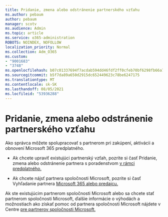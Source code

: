 ```yaml
---
title: Pridanie, zmena alebo odstránenie partnerského vzťahu
ms.author: pebaum
author: pebaum
manager: scotv
ms.audience: Admin
ms.topic: article
ms.service: o365-administration
ROBOTS: NOINDEX, NOFOLLOW
localization_priority: Normal
ms.collection: Adm_O365
ms.custom:
- "9001683"
- "3748"
ms.openlocfilehash: b07c01337694f7acdab594dd46fdf2ff0cfeb70bf6298fb66a7e6736f8a98e96
ms.sourcegitcommit: b5f7da89a650d2915dc652449623c78be6247175
ms.translationtype: MT
ms.contentlocale: sk-SK
ms.lasthandoff: 08/05/2021
ms.locfileid: "53936288"
---
```

# <a name="add-change-or-remove-a-partner-relationship"></a>Pridanie, zmena alebo odstránenie partnerského vzťahu

Ako správca môžete spolupracovať s partnerom pri zakúpení, aktivácii a obnovení Microsoft 365 predplatného. 

- Ak chcete upraviť existujúci partnerský vzťah, pozrite si časť Pridanie, zmena alebo odstránenie partnera s poradenstvom [v rámci predplatného.](https://docs.microsoft.com/microsoft-365/admin/misc/add-partner?view=o365-worldwide)

- Ak chcete nájsť partnera spoločnosti Microsoft, pozrite si časť Vyhľadanie partnera [Microsoft 365 alebo predajcu.](https://docs.microsoft.com/microsoft-365/admin/manage/find-your-partner-or-reseller?view=o365-worldwide)

Ak ste existujúcim partnerom spoločnosti Microsoft alebo sa chcete stať partnerom spoločnosti Microsoft, ďalšie informácie o výhodách a možnostiach ako získať pomoc od partnera spoločnosti Microsoft nájdete v Centre [pre partnerov spoločnosti Microsoft.](https://aka.ms/partnersupport) [](https://support.microsoft.com/help/4499930/partner-center-overview)
